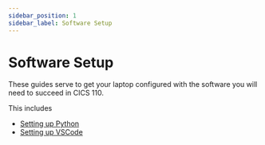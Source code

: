 ```yaml
---
sidebar_position: 1
sidebar_label: Software Setup
---
```


# Software Setup
These guides serve to get your laptop configured with the software you will need to succeed in CICS 110. 

This includes
- [Setting up Python](./python.md)
- [Setting up VSCode](./vscode-setup.md)